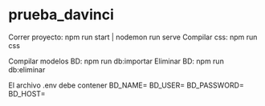# prueba_davinci

Correr proyecto: npm run start | nodemon run serve
Compilar css: npm run css

Compilar modelos BD: npm run db:importar
Eliminar BD: npm run db:eliminar

El archivo .env debe contener
BD_NAME=
BD_USER=
BD_PASSWORD=
BD_HOST=
